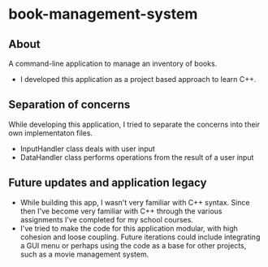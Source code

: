 # book-management-system
## About
A command-line application to manage an inventory of books.  
- I developed this application as a project based approach to learn C++.

## Separation of concerns
While developing this application, I tried to separate the concerns into their own implementaton files.
- InputHandler class deals with user input
- DataHandler class performs operations from the result of a user input

## Future updates and application legacy
- While building this app, I wasn't very familiar with C++ syntax. Since then I've become very familiar with C++ through the various assignments I've completed for my school courses.
- I've tried to make the code for this application modular, with high cohesion and loose coupling. Future iterations could include integrating a GUI menu or perhaps using the code as a base for other projects, such as a movie management system.
